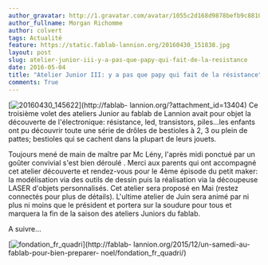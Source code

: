 ```yaml
---
author_gravatar: http://1.gravatar.com/avatar/1055c2d168d9878befb9c8810eda96dc?s=96&d=mm&r=g
author_fullname: Morgan Richomme
author: colvert
tags: Actualité
feature: https://static.fablab-lannion.org/20160430_151838.jpg
layout: post
slug: atelier-junior-iii-y-a-pas-que-papy-qui-fait-de-la-resistance
date: 2016-05-04
title: "Atelier Junior III: y a pas que papy qui fait de la résistance"
comments: True
---
```

[![20160430_145622](https://static.fablab-lannion.org/20160430_145622-1024x576.jpg)](http://fablab-
lannion.org/?attachment_id=13404) Ce troisième volet des ateliers Junior au
fablab de Lannion avait pour objet la découverte de l'électronique:
résistance, led, transistors, piles…les enfants ont pu découvrir toute une
série de drôles de bestioles à 2, 3 ou plein de pattes; bestioles qui se
cachent dans la plupart de leurs jouets.

Toujours mené de main de maître par Mc Lény, l'après midi ponctué par un
goûter convivial s'est bien déroulé . Merci aux parents qui ont accompagné cet
atelier découverte et rendez-vous pour le 4ème épisode du petit maker: la
modélisation via des outils de dessin puis la réalisation via la découpeuse
LASER d'objets personnalisés. Cet atelier sera proposé en Mai (restez
connectés pour plus de détails). L'ultime atelier de Juin sera animé par ni
plus ni moins que le président et portera sur la soudure pour tous et marquera
la fin de la saison des ateliers Juniors du fablab.

A suivre…

[![fondation_fr_quadri](https://static.fablab-lannion.org/fondation_fr_quadri.jpg)](http://fablab-
lannion.org/2015/12/un-samedi-au-fablab-pour-bien-preparer-
noel/fondation_fr_quadri/)


